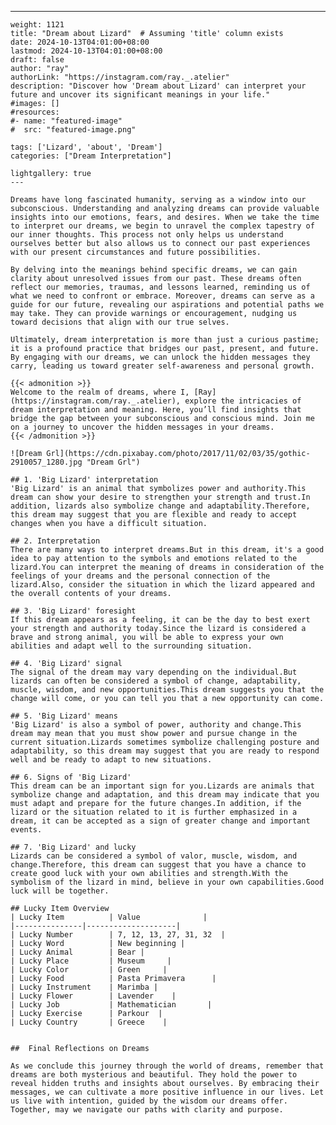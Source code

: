 ---
    weight: 1121
    title: "Dream about Lizard"  # Assuming 'title' column exists
    date: 2024-10-13T04:01:00+08:00
    lastmod: 2024-10-13T04:01:00+08:00
    draft: false
    author: "ray"
    authorLink: "https://instagram.com/ray._.atelier"
    description: "Discover how 'Dream about Lizard' can interpret your future and uncover its significant meanings in your life."
    #images: []
    #resources:
    #- name: "featured-image"
    #  src: "featured-image.png"
    
    tags: ['Lizard', 'about', 'Dream']
    categories: ["Dream Interpretation"]
    
    lightgallery: true
    ---
    
    Dreams have long fascinated humanity, serving as a window into our subconscious. Understanding and analyzing dreams can provide valuable insights into our emotions, fears, and desires. When we take the time to interpret our dreams, we begin to unravel the complex tapestry of our inner thoughts. This process not only helps us understand ourselves better but also allows us to connect our past experiences with our present circumstances and future possibilities.
    
    By delving into the meanings behind specific dreams, we can gain clarity about unresolved issues from our past. These dreams often reflect our memories, traumas, and lessons learned, reminding us of what we need to confront or embrace. Moreover, dreams can serve as a guide for our future, revealing our aspirations and potential paths we may take. They can provide warnings or encouragement, nudging us toward decisions that align with our true selves.
    
    Ultimately, dream interpretation is more than just a curious pastime; it is a profound practice that bridges our past, present, and future. By engaging with our dreams, we can unlock the hidden messages they carry, leading us toward greater self-awareness and personal growth.
    
    {{< admonition >}}
    Welcome to the realm of dreams, where I, [Ray](https://instagram.com/ray._.atelier), explore the intricacies of dream interpretation and meaning. Here, you’ll find insights that bridge the gap between your subconscious and conscious mind. Join me on a journey to uncover the hidden messages in your dreams.
    {{< /admonition >}}
    
    ![Dream Grl](https://cdn.pixabay.com/photo/2017/11/02/03/35/gothic-2910057_1280.jpg "Dream Grl")
    
    ## 1. 'Big Lizard' interpretation
    'Big Lizard' is an animal that symbolizes power and authority.This dream can show your desire to strengthen your strength and trust.In addition, lizards also symbolize change and adaptability.Therefore, this dream may suggest that you are flexible and ready to accept changes when you have a difficult situation.
    
    ## 2. Interpretation
    There are many ways to interpret dreams.But in this dream, it's a good idea to pay attention to the symbols and emotions related to the lizard.You can interpret the meaning of dreams in consideration of the feelings of your dreams and the personal connection of the lizard.Also, consider the situation in which the lizard appeared and the overall contents of your dreams.
    
    ## 3. 'Big Lizard' foresight
    If this dream appears as a feeling, it can be the day to best exert your strength and authority today.Since the lizard is considered a brave and strong animal, you will be able to express your own abilities and adapt well to the surrounding situation.
    
    ## 4. 'Big Lizard' signal
    The signal of the dream may vary depending on the individual.But lizards can often be considered a symbol of change, adaptability, muscle, wisdom, and new opportunities.This dream suggests you that the change will come, or you can tell you that a new opportunity can come.
    
    ## 5. 'Big Lizard' means
    'Big Lizard' is also a symbol of power, authority and change.This dream may mean that you must show power and pursue change in the current situation.Lizards sometimes symbolize challenging posture and adaptability, so this dream may suggest that you are ready to respond well and be ready to adapt to new situations.
    
    ## 6. Signs of 'Big Lizard'
    This dream can be an important sign for you.Lizards are animals that symbolize change and adaptation, and this dream may indicate that you must adapt and prepare for the future changes.In addition, if the lizard or the situation related to it is further emphasized in a dream, it can be accepted as a sign of greater change and important events.
    
    ## 7. 'Big Lizard' and lucky
    Lizards can be considered a symbol of valor, muscle, wisdom, and change.Therefore, this dream can suggest that you have a chance to create good luck with your own abilities and strength.With the symbolism of the lizard in mind, believe in your own capabilities.Good luck will be together.
    
    ## Lucky Item Overview
    | Lucky Item          | Value              |
    |---------------|--------------------|
    | Lucky Number        | 7, 12, 13, 27, 31, 32  |
    | Lucky Word          | New beginning |
    | Lucky Animal        | Bear |
    | Lucky Place         | Museum     |
    | Lucky Color         | Green     |
    | Lucky Food          | Pasta Primavera      |
    | Lucky Instrument    | Marimba |
    | Lucky Flower        | Lavender    |
    | Lucky Job           | Mathematician       |
    | Lucky Exercise      | Parkour  |
    | Lucky Country       | Greece    |
    
    
    ##  Final Reflections on Dreams
    
    As we conclude this journey through the world of dreams, remember that dreams are both mysterious and beautiful. They hold the power to reveal hidden truths and insights about ourselves. By embracing their messages, we can cultivate a more positive influence in our lives. Let us live with intention, guided by the wisdom our dreams offer. Together, may we navigate our paths with clarity and purpose.
    